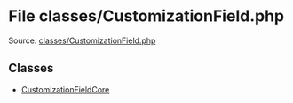 File classes/CustomizationField.php
=========

Source: [classes/CustomizationField.php](https://github.com/PrestaShop/PrestaShop/blob/1.6.1.2/classes/CustomizationField.php)


Classes
-------

* [CustomizationFieldCore](class.CustomizationFieldCore.md)

